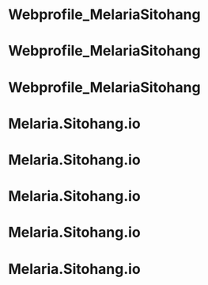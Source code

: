 # Webprofile_MelariaSitohang
# Webprofile_MelariaSitohang
# Webprofile_MelariaSitohang
# Melaria.Sitohang.io
# Melaria.Sitohang.io
# Melaria.Sitohang.io
# Melaria.Sitohang.io
# Melaria.Sitohang.io
